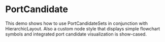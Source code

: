 # PortCandidate

This demo shows how to use PortCandidateSets in conjunction with HierarchicLayout.
      Also a custom node style that displays simple flowchart symbols and integrated port candidate visualization is show-cased.
